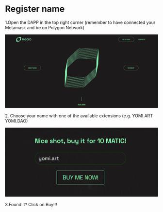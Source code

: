 # Register name

1.Open the DAPP in the top right corner (remember to have connected your Metamask and be on Polygon Network)&#x20;

![](<../.gitbook/assets/Immagine 2022-02-17 174410.png>)



2\. Choose your name with one of the available extensions (e.g. YOMI.ART YOMI.DAO)&#x20;

![](<../.gitbook/assets/Immagine 2022-02-17 174600.png>)

3.Found it? Click on Buy!!!
